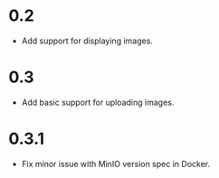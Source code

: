 # 0.2
- Add support for displaying images.

# 0.3
- Add basic support for uploading images.

# 0.3.1
- Fix minor issue with MinIO version spec in Docker.
